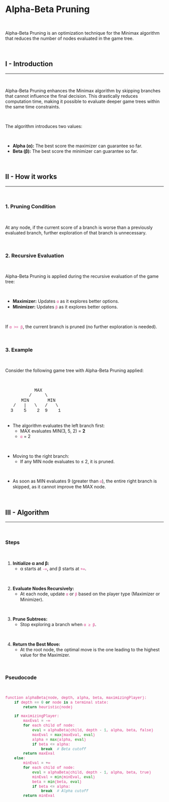 <style>
	code {
		font-family: 'Courier New', Courier, monospace;
		color: #d63384;
	}
</style>

# Alpha-Beta Pruning

<br>

Alpha-Beta Pruning is an optimization technique for the Minimax algorithm that reduces the number of nodes evaluated in the game tree.

<br>

## I - Introduction

---

<br>

Alpha-Beta Pruning enhances the Minimax algorithm by skipping branches that cannot influence the final decision. This drastically reduces computation time, making it possible to evaluate deeper game trees within the same time constraints.

<br>

The algorithm introduces two values:

<br>

- **Alpha (α):** The best score the maximizer can guarantee so far.
- **Beta (β):** The best score the minimizer can guarantee so far.

<br>

## II - How it works

---

<br>

### 1. Pruning Condition

<br>

At any node, if the current score of a branch is worse than a previously evaluated branch, further exploration of that branch is unnecessary.

<br>

### 2. Recursive Evaluation

<br>

Alpha-Beta Pruning is applied during the recursive evaluation of the game tree:

<br>

- **Maximizer:** Updates `α` as it explores better options.
- **Minimizer:** Updates `β` as it explores better options.

<br>

If `α >= β`, the current branch is pruned (no further exploration is needed).

<br>

### 3. Example

<br>

Consider the following game tree with Alpha-Beta Pruning applied:

<br>

<div style="font-family: 'Courier New', Courier, monospace; white-space: pre;">
           MAX
         /     \
      MIN       MIN
   /   |   \   /   \
  3    5    2  9    1
</div>

<br>

- The algorithm evaluates the left branch first:
  - MAX evaluates MIN(3, 5, 2) = **2**
  - `α` = 2

<br>

- Moving to the right branch:
  - If any MIN node evaluates to ≤ 2, it is pruned.

<br>

- As soon as MIN evaluates 9 (greater than `α`), the entire right branch is skipped, as it cannot improve the MAX node.

<br>

## III - Algorithm

---

<br>

### Steps

<br>

1. **Initialize α and β:**
   - α starts at `-∞`, and β starts at `+∞`.

<br>

2. **Evaluate Nodes Recursively:**
   - At each node, update `α` or `β` based on the player type (Maximizer or Minimizer).

<br>

3. **Prune Subtrees:**
   - Stop exploring a branch when `α ≥ β`.

<br>

4. **Return the Best Move:**
   - At the root node, the optimal move is the one leading to the highest value for the Maximizer.

<br>

### Pseudocode

<br>

```python
function alphaBeta(node, depth, alpha, beta, maximizingPlayer):
    if depth == 0 or node is a terminal state:
        return heuristic(node)

    if maximizingPlayer:
        maxEval = -∞
        for each child of node:
            eval = alphaBeta(child, depth - 1, alpha, beta, false)
            maxEval = max(maxEval, eval)
            alpha = max(alpha, eval)
            if beta <= alpha:
                break  # Beta cutoff
        return maxEval
    else:
        minEval = +∞
        for each child of node:
            eval = alphaBeta(child, depth - 1, alpha, beta, true)
            minEval = min(minEval, eval)
            beta = min(beta, eval)
            if beta <= alpha:
                break  # Alpha cutoff
        return minEval
```

